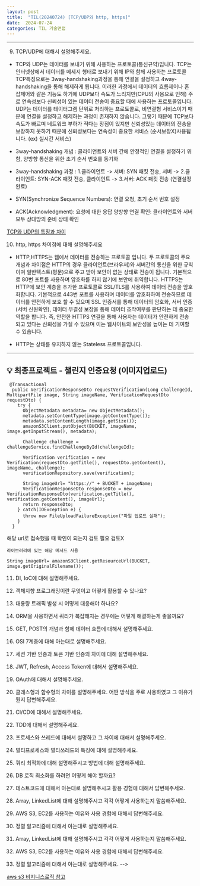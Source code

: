 ```yaml
---
layout: post
title:  "TIL(20240724) [TCP/UDP와 http, https]"
date:  2024-07-24
categories: TIL 기술면접
---
```


----------------------------------------------------------------------------

9. TCP/UDP에 대해서 설명해주세요.

- TCP와 UDP는 데이터를 보내기 위해 사용하는 프로토콜(통신규약)입니다.
TCP는 인터넷상에서 데이터를 메세지 형태로 보내기 위해 IP와 함께 사용하는 프로토콜 TCP특징으로는
3way-handshaking과정을 통해 연결을 설정하고 4way-handshaking을 통해 해제하게 됩니다. 이러한 과정에서
데이터의 흐름제어나 혼잡제어와 같은 기능도 하기에 UDP보다 속도가 느리지만(CPU의 사용으로 인해) 주로 연속성보다 신뢰성이 있는
데이터 전송이 중요할 때에 사용하는 프로토콜입니다. 
UDP는 데이터를 테이터그램 단위로 처리하는 프로토콜로, 비연결형 서비스이기 때문에 연결을 설정하고 해제하는 과정이 존재하지 않습니다.
그렇기 때문에 TCP보다 속도가 빠르며 네트워크 부하가 적다는 장점이 있지만 신뢰성있는 데이터의 전송을 보장하지 못하기 때문에
신뢰성보다는 연속성이 중요한 서비스 (순서보장X)사용됩니다. (ex) 실시간 서비스)

- 3way-handshaking 개념 : 클라이언트와 서버 간에 안정적인 연결을 설정하기 위함,
양방향 통신을 위한 초기 순서 번호를 동기화 
- 3way-handshaking 과정 : 1.클라이언트 -> 서버: SYN 패킷 전송, 서버 -> 2.클라이언트: SYN-ACK 패킷 전송, 클라이언트 -> 3.서버: ACK 패킷 전송 (연결설정 완료)
- SYN(Synchronize Sequence Numbers): 연결 요청, 초기 순서 번호 설정
- ACK(Acknowledgment): 요청에 대한 응답
양방향 연결 확인: 클라이언트와 서버 모두 상대방의 준비 상태 확인

[TCP와 UDP의 특징과 차이](https://mangkyu.tistory.com/15)

        
10. http, https 차이점에 대해 설명해주세요
- HTTP,HTTPS는 웹에서 데이터를 전송하는 프로토콜 입니다. 두 프로토콜의 주요 개념과 차이점은 HTTP의 경우 클라이언트(브라우저)와 서버간의 통신을 위한 규칙이며 일반텍스트(평문)으로 주고 받아 보안이 없는 상태로 전송이 됩니다. 기본적으로 80번 포트를 사용하며 암호화를 하지 않기에 보안에 취약합니다. HTTPS는 HTTP에 보안 계층을 추가한 프로토콜로 SSL/TLS를 사용하여 데이터 전송을 암호화합니다. 
기본적으로 443번 포트를 사용하며 데이터를 암호화하여 전송하므로 데이터를 안전하게 보호 할 수 있으며 SSL 인증서를 통해 데이터의 암호화, 서버 인증(서버 신원확인), 데이터 무결성 보장을 통해 데이터 조작여부를 판단하는 데 중요한 역할을 합니다. 즉, 안전한 HTTPS 연결을 통해 사용자는 데이터가 안전하게 전송되고 있다는 신뢰성을 가질 수 있으며 이는 웹사이트의 보안성을 높이는 데 기여할 수 있습니다. 

-  HTTP는 상태를 유지하지 않는 Stateless 프로토콜입니다.

------------------------------------------------------------------------------

## 💡 최종프로젝트 - 챌린지 인증요청 (이미지업로드)

```
 @Transactional
  public VerificationResponseDto requestVerification(Long challengeId, MultipartFile image, String imageName, VerificationRequestDto requestDto) {
    try {
      ObjectMetadata metadata= new ObjectMetadata();
      metadata.setContentType(image.getContentType());
      metadata.setContentLength(image.getSize());
      amazonS3Client.putObject(BUCKET, imageName, image.getInputStream(), metadata);

      Challenge challenge = challengeService.findChallengeById(challengeId);

      Verification verification = new Verification(requestDto.getTitle(), requestDto.getContent(), imageName, challenge);
      verificationRepository.save(verification);

      String imageUrl= "https://" + BUCKET + imageName;
      VerificationResponseDto responseDto = new VerificationResponseDto(verification.getTitle(), verification.getContent(), imageUrl);
      return responseDto;
    } catch(IOException e) {
      throw new FileUploadFailureException("파일 업로드 실패");
    }
  }
```

해당 url로 접속했을 때 확인이 되는지 검토 필요
검토X

```
라이브러리에 있는 해당 메서드 사용

String imageUrl= amazonS3Client.getResourceUrl(BUCKET, image.getOriginalFilename());
```

11. DI, IoC에 대해 설명해주세요. 

        
12. 객체지향 프로그래밍이란 무엇이고 어떻게 활용할 수 있나요?

        
13. 대용량 트래픽 발생 시 어떻게 대응해야 하나요?

14. ORM을 사용하면서 쿼리가 복잡해지는 경우에는 어떻게 해결하는게 좋을까요?
 
15. GET, POST의 개념과 함께 데이터 흐름에 대해서 설명해주세요.

16. OSI 7계층에 대해 아는대로 설명해주세요.

17. 세션 기반 인증과 토큰 기반 인증의 차이에 대해 설명해주세요.

18. JWT, Refresh, Access Token에 대해서 설명해주세요.

19. OAuth에 대해서 설명해주세요.

20. 클래스형과 함수형의 차이를 설명해주세요. 어떤 방식을 주로 사용하였고 그 이유가 뭔지 답변해주세요.

21. CI/CD에 대해서 설명해주세요.
  
22. TDD에 대해서 설명해주세요.
  
23. 프로세스와 쓰레드에 대해서 설명하고 그 차이에 대해서 설명해주세요.

24. 멀티프로세스와 멀티쓰레드의 특징에 대해 설명해주세요.
  
25. 쿼리 최적화에 대해 설명해주시고 방법에 대해 설명해주세요.

26. DB 로직 최소화를 하려면 어떻게 해야 할까요?

27. 테스트코드에 대해서 아는대로 설명해주시고 활용 경험에 대해서 답변해주세요.

28. Array, LinkedList에 대해 설명해주시고 각각 어떻게 사용하는지 말씀해주세요.

29. AWS S3, EC2를 사용하는 이유와 사용 경험에 대해서 답변해주세요.

30. 정렬 알고리즘에 대해서 아는대로 설명해주세요.


28. Array, LinkedList에 대해 설명해주시고 각각 어떻게 사용하는지 말씀해주세요.

29. AWS S3, EC2를 사용하는 이유와 사용 경험에 대해서 답변해주세요.

30. 정렬 알고리즘에 대해서 아는대로 설명해주세요. -->

[aws s3 비지니스로직 참고](https://rlaehddnd0422.tistory.com/159)
